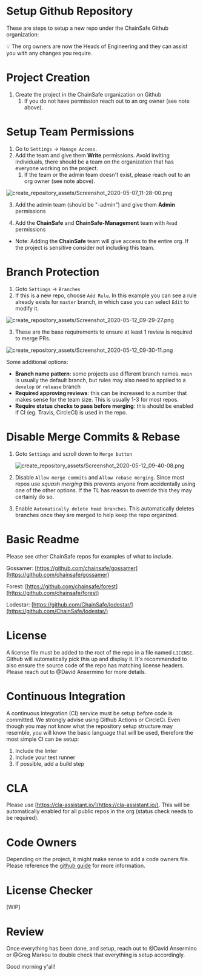 # Setup Github Repository

These are steps to setup a new repo under the ChainSafe Github organization:

<aside>
💡 The org owners are now the Heads of Engineering and they can assist you with any changes you require.
</aside>

# Project Creation

1. Create the project in the ChainSafe organization on Github
    1. If you do not have permission reach out to an org owner (see note above).

# Setup Team Permissions

1. Go to `Settings` → `Manage Access`. 
2.  Add the team and give them **Write** permissions. Avoid inviting individuals, there should be a team on the organization that has everyone working on the project. 
    1. If the team or the admin team doesn't exist, please reach out to an org owner (see note above).

![create_repository_assets/Screenshot_2020-05-07_11-28-00.png](create_repository_assets/Screenshot_2020-05-07_11-28-00.png)

3. Add the admin team (should be "<team-name>-admin") and give them **Admin** permissions

4. Add the **ChainSafe** and **ChainSafe-Management** team with `Read` permissions

- Note: Adding the **ChainSafe** team will give access to the entire org. If the project is sensitive consider not including this team.

# Branch Protection

1. Goto `Settings` → `Branches`
2. If this is a new repo, choose `Add Rule`. In this example you can see a rule already exists for `master` branch, in which case you can select `Edit` to modify it. 

![create_repository_assets/Screenshot_2020-05-12_09-29-27.png](create_repository_assets/Screenshot_2020-05-12_09-29-27.png)

3. These are the base requirements to ensure at least 1 review is required to merge PRs.

![create_repository_assets/Screenshot_2020-05-12_09-30-11.png](create_repository_assets/Screenshot_2020-05-12_09-30-11.png)

Some additional options:

- **Branch name pattern**: some projects use different branch names. `main` is usually the default branch, but rules may also need to applied to a `develop` or `release` branch
- **Required approving reviews**: this can be increased to a number that makes sense for the team size. This is usually 1-3 for most repos.
- **Require status checks to pass before merging**: this should be enabled if CI (eg. Travis, CircleCI) is used in the repo.

# Disable Merge Commits & Rebase

1. Goto `Settings`  and scroll down to `Merge button`
    
    ![create_repository_assets/Screenshot_2020-05-12_09-40-08.png](create_repository_assets/Screenshot_2020-05-12_09-40-08.png)
    

2. Disable `Allow merge commits` and `Allow rebase merging`. Since most repos use *squash merging* this prevents anyone from accidentally using one of the other options. If the TL has reason to override this they may certainly do so.

3. Enable `Automatically delete head branches`. This automatically deletes branches once they are merged to help keep the repo organized.

# Basic Readme

Please see other ChainSafe repos for examples of what to include. 

Gossamer: [https://github.com/chainsafe/gossamer](https://github.com/chainsafe/gossamer)

Forest: [https://github.com/chainsafe/forest](https://github.com/chainsafe/forest)

Lodestar: [https://github.com/ChainSafe/lodestar/](https://github.com/ChainSafe/lodestar/)

# License

A license file must be added to the root of the repo in a file named `LICENSE`. Github will automatically pick this up and display it. It's recommended to also ensure the source code of the repo has matching license headers. Please reach out to @David Ansermino for more details. 

# Continuous Integration

A continuous integration (CI) service must be setup before code is committed. We strongly advise using Github Actions or CircleCi. Even though you may not know what the repository setup structure may resemble, you will know the basic language that will be used, therefore the most simple CI can be setup:

1. Include the linter
2. Include your test runner
3. If possible, add a build step

# CLA

Please use [https://cla-assistant.io/](https://cla-assistant.io/). This will be automatically enabled for all public repos in the org (status check needs to be required).

# Code Owners

Depending on the project, it might make sense to add a code owners file. Please reference the [github guide](https://help.github.com/en/github/creating-cloning-and-archiving-repositories/about-code-owners) for more information.

# License Checker

[WIP]

# Review

Once everything has been done, and setup, reach out to @David Ansermino or @Greg Markou to double check that everything is setup accordingly.

Good morning y'all!